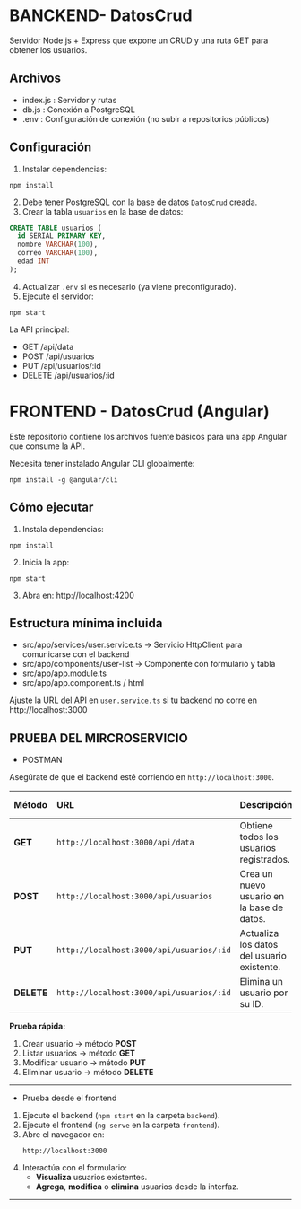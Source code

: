 # BANCKEND- DatosCrud

Servidor Node.js + Express que expone un CRUD y una ruta GET para obtener los usuarios.

## Archivos
- index.js : Servidor y rutas
- db.js : Conexión a PostgreSQL
- .env : Configuración de conexión (no subir a repositorios públicos)

## Configuración
1. Instalar dependencias:
```
npm install
```
2. Debe tener PostgreSQL con la base de datos `DatosCrud` creada.
3. Crear la tabla `usuarios` en la base de datos:
```sql
CREATE TABLE usuarios (
  id SERIAL PRIMARY KEY,
  nombre VARCHAR(100),
  correo VARCHAR(100),
  edad INT
);
```
4. Actualizar `.env` si es necesario (ya viene preconfigurado).
5. Ejecute el servidor:
```
npm start
```

La API principal:
- GET  /api/data
- POST /api/usuarios
- PUT  /api/usuarios/:id
- DELETE /api/usuarios/:id

# FRONTEND - DatosCrud (Angular)

Este repositorio contiene los archivos fuente básicos para una app Angular que consume la API.

Necesita tener instalado Angular CLI globalmente:
```
npm install -g @angular/cli
```
## Cómo ejecutar
1. Instala dependencias:
```
npm install
```
2. Inicia la app:
```
npm start
```
3. Abra en: http://localhost:4200

## Estructura mínima incluida
- src/app/services/user.service.ts  -> Servicio HttpClient para comunicarse con el backend
- src/app/components/user-list      -> Componente con formulario y tabla
- src/app/app.module.ts
- src/app/app.component.ts / html

Ajuste la URL del API en `user.service.ts` si tu backend no corre en http://localhost:3000


## PRUEBA DEL MIRCROSERVICIO
  - POSTMAN 

Asegúrate de que el backend esté corriendo en `http://localhost:3000`.

| Método | URL | Descripción | Ejemplo de cuerpo (Body JSON) |
|:-------|:----|:-------------|:-------------------------------|
| **GET** | `http://localhost:3000/api/data` | Obtiene todos los usuarios registrados. |
| **POST** | `http://localhost:3000/api/usuarios` | Crea un nuevo usuario en la base de datos. | ```json { "nombre": "Lezly", "correo": "lezly@gmail.com", "edad": 24 } ``` |
| **PUT** | `http://localhost:3000/api/usuarios/:id` | Actualiza los datos del usuario existente. | ```json { "nombre": "Lezly Murcia", "correo": "lezlym@gmail.com", "edad": 26 } ``` |
| **DELETE** | `http://localhost:3000/api/usuarios/:id` | Elimina un usuario por su ID. | — |

**Prueba rápida:**
1. Crear usuario → método **POST**  
2. Listar usuarios → método **GET**  
3. Modificar usuario → método **PUT**  
4. Eliminar usuario → método **DELETE**

---
- Prueba desde el frontend

1. Ejecute el backend (`npm start` en la carpeta `backend`).
2. Ejecute el frontend (`ng serve` en la carpeta `frontend`).
3. Abre el navegador en:
   ```
   http://localhost:3000
   ```
4. Interactúa con el formulario:
   - **Visualiza** usuarios existentes.
   - **Agrega**, **modifica** o **elimina** usuarios desde la interfaz.
--- 